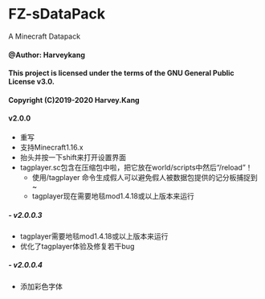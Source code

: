 # FZ-sDataPack
A Minecraft Datapack
#### @Author: Harveykang

#### This project is licensed under the terms of the GNU General Public License v3.0.
#### Copyright (C)2019-2020 Harvey.Kang

#### v2.0.0
- 重写
- 支持Minecraft1.16.x
- 抬头并按一下shift来打开设置界面
- tagplayer.sc包含在压缩包中啦，把它放在world/scripts中然后“/reload”！
  - 使用/tagplayer 命令生成假人可以避免假人被数据包提供的记分板捕捉到~
  - tagplayer现在需要地毯mod1.4.18或以上版本来运行
##### - v2.0.0.3
  - tagplayer需要地毯mod1.4.18或以上版本来运行
  - 优化了tagplayer体验及修复若干bug
##### - v2.0.0.4
  - 添加彩色字体
